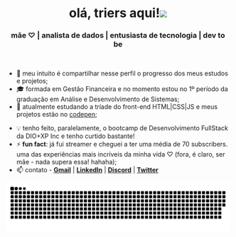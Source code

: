 
<h1 align="center"> olá, triers aqui!<img src="https://i.imgur.com/98RB9YG.gif" height="60px" weight="60px"></h1>

<h3 align="center">mãe ♡︎ | analista de dados | entusiasta de tecnologia | dev to be</h3><br>

- 🧩 meu intuito é compartilhar nesse perfil o progresso dos meus estudos e projetos;
- 🎓 formada em Gestão Financeira e no momento estou no 1º período da graduação em Análise e Desenvolvimento de Sistemas;
- 🌱 atualmente estudando a tríade do front-end HTML|CSS|JS e meus projetos estão no [codepen](https://codepen.io/luisatriers);
<!--
- 🌳 até agora aprendi ________________;<img src="https://i.imgur.com/huGGhYu.gif">
-->
<!--
- 💻 desenvolvi alguns projetos em PBI | [AluraPets]() | [ClubeDoLivro](https://app.powerbi.com/view?r=eyJrIjoiMDI0NDA2ZmMtYWIxNS00ZDEzLWJhZjEtMjVmNjNhNDg1MWEzIiwidCI6IjM4ZDFjMDcxLTYxZjUtNDY4NC1iOWYxLWEyNjZkOWRjNDM2YSJ9) | [E-commerce](https://app.powerbi.com/view?r=eyJrIjoiNjQ2ODI4YTYtMmRiYS00Y2ZmLTkyMmYtOGM0YzY1NDIwYmEyIiwidCI6IjM4ZDFjMDcxLTYxZjUtNDY4NC1iOWYxLWEyNjZkOWRjNDM2YSJ9)
-->
- 💡 tenho feito, paralelamente, o bootcamp de Desenvolvimento FullStack da DIO+XP Inc e tenho curtido bastante!
- ⚡ **fun fact**: já fui streamer e cheguei a ter uma média de 70 subscribers. uma das experiências mais incríveis da minha vida ♡ (fora, é claro, ser mãe - nada supera essa! hahaha);
- 📫 contato - [**Gmail**](mailto:luisatriers@gmail.com) | [**LinkedIn**](https://www.linkedin.com/in/luisatriers/) | [**Discord**](https://discord.com/users/181154280798027777) | [**Twitter**](https://twitter.com/DevTriers)
<!--
-->

<img src="https://github.com/luisatriers/luisatriers/blob/main/github-user-contribution.svg">
